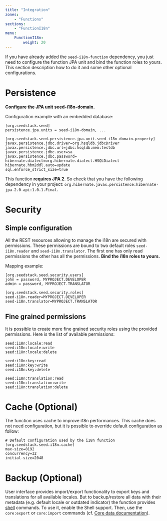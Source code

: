 ```yaml
---
title: "Integration"
zones:
    - "Functions"
sections:
    - "FunctionI18n"
menu:
    FunctionI18n:
        weight: 20
---
```


If you have already added the `seed-i18n-function` dependency, you just need to configure the function JPA unit and bind
the function roles to yours. This section description how to do it and some other optional configurations.

# Persistence

**Configure the JPA unit seed-i18n-domain.**

Configuration example with an embedded database:

	[org.seedstack.seed]
	persistence.jpa.units = seed-i18n-domain, ...

	[org.seedstack.seed.persistence.jpa.unit.seed-i18n-domain.property]
	javax.persistence.jdbc.driver=org.hsqldb.jdbcDriver
	javax.persistence.jdbc.url=jdbc:hsqldb:mem:testdb
	javax.persistence.jdbc.user=sa
	javax.persistence.jdbc.password=
	hibernate.dialect=org.hibernate.dialect.HSQLDialect
	hibernate.hbm2ddl.auto=update
	sql.enforce_strict_size=true

<div class="callout callout-info">
This function <strong>requires JPA 2</strong>. So check that you have the following dependency in your project:
<code>org.hibernate.javax.persistence:hibernate-jpa-2.0-api:1.0.1.Final</code>.
</div>

# Security

## Simple configuration

All the REST resources allowing to manage the i18n are secured with permissions. These permissions are bound to two
default roles `seed-i18n.reader` and `seed-i18n.translator`. The first one has only read permissions the other has all
the permissions. **Bind the i18n roles to yours.**

Mapping example:

	[org.seedstack.seed.security.users]
	john = password, MYPROJECT.DEVELOPER
	admin = password, MYPROJECT.TRANSLATOR

	[org.seedstack.seed.security.roles]
	seed-i18n.reader=MYPROJECT.DEVELOPER
    seed-i18n.translator=MYPROJECT.TRANSLATOR

## Fine grained permissions

It is possible to create more fine grained security roles using the provided permissions. Here is the list of available
permissions:

	seed:i18n:locale:read
	seed:i18n:locale:write
	seed:i18n:locale:delete

	seed:i18n:key:read
	seed:i18n:key:write
	seed:i18n:key:delete

	seed:i18n:translation:read
	seed:i18n:translation:write
	seed:i18n:translation:delete

# Cache (Optional)

The function uses cache to improve i18n performances. This cache does not need configuration, but it is possible to override default
configuration as follow:

	# Default configuration used by the i18n function
	[org.seedstack.seed.i18n.cache]
	max-size=8192
	concurrency=32
	initial-size=2048

# Backup (Optional)

User interface provides import/export functionality to export keys and translations for all available locales.
But to backup/restore all data with their metadata (e.g. default locale or outdated indicator) the function provides
[shell](#!/seed-doc/shell) commands. To use it, enable the Shell support. Then, use the `core:export` or `core:import`
commands (cf. [Core data documentation](#!/seed-doc/core/data)).